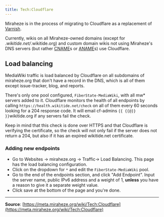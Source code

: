```yaml
---
title: Tech:Cloudflare
---
```


Miraheze is in the process of migrating to Cloudflare as a replacement of [Varnish](Tech:Varnish.md).

Currently, wikis on all Miraheze-owned domains (except for *.wikitide.net/*.wikitide.org) and custom domain wikis not using Miraheze's DNS servers (but rather [CNAME](https://meta.miraheze.org/wiki/w:CNAME)s or [ANAME](https://meta.miraheze.org/wiki/w:ANAME)s) use Cloudflare.

## Load balancing

MediaWiki traffic is load balanced by Cloudflare on all subdomains of miraheze.org that don't have a record in the DNS, which is all of them except issue-tracker, blog, and reports.

There's only one pool configured, `FiberState-MediaWiki`, with all mw* servers added to it. Cloudflare monitors the health of all endpoints by calling `https://health.wikitide.net/check` on all of them every 60 seconds looking for a 204 response code. It will email cf-admins `{{ {{@}} }}`wikitide.org if any servers fail the check.

Keep in mind that this check is done over HTTPS and that Cloudflare is verifying the certificate, so the check will not only fail if the server does not return a 204, but also if it has an expired wikitide.net certificate.

### Adding new endpoints

* Go to Websites -> miraheze.org -> Traffic-> Load Balancing. This page has the load balancing configuration.
* Click on the dropdown for `*` and edit the `FiberState-MediaWiki` pool.
* Go to the end of the endpoints section, and click "Add Endpoint". Input the server name, public IPv6 address and a weight of 1, **unless** you have a reason to give it a separate weight value.
* Click save at the bottom of the page and you're done.

----
**Source**: [https://meta.miraheze.org/wiki/Tech:Cloudflare](https://meta.miraheze.org/wiki/Tech:Cloudflare)